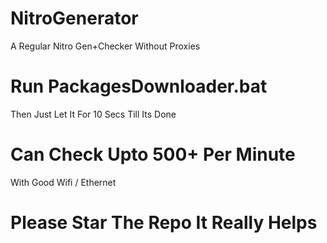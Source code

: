 # NitroGenerator

A Regular Nitro Gen+Checker 
Without Proxies

# Run PackagesDownloader.bat 
Then Just Let It For 10 Secs Till Its Done
# Can Check Upto 500+ Per Minute 
With Good Wifi / Ethernet

# Please Star The Repo It Really Helps

